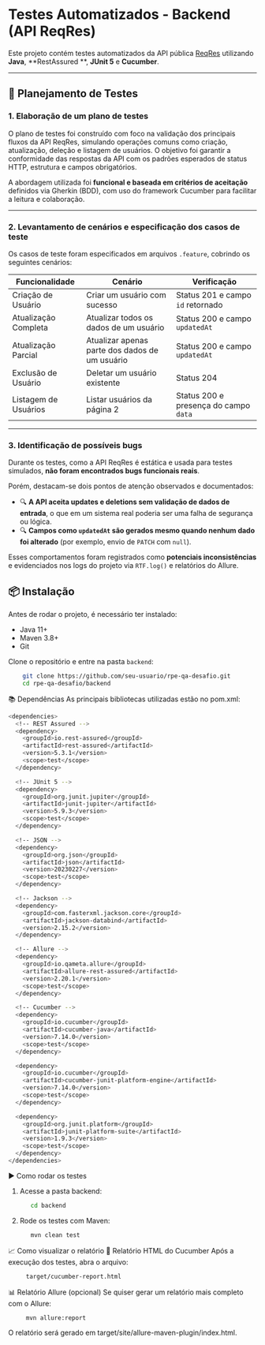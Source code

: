 # Testes Automatizados - Backend (API ReqRes)

Este projeto contém testes automatizados da API pública [ReqRes](https://reqres.in) utilizando **Java**, **RestAssured
**, **JUnit 5** e **Cucumber**.

---

## 🧠 Planejamento de Testes

### 1. Elaboração de um plano de testes

O plano de testes foi construído com foco na validação dos principais fluxos da API ReqRes, simulando operações comuns como criação, atualização, deleção e listagem de usuários. O objetivo foi garantir a conformidade das respostas da API com os padrões esperados de status HTTP, estrutura e campos obrigatórios.

A abordagem utilizada foi **funcional e baseada em critérios de aceitação** definidos via Gherkin (BDD), com uso do framework Cucumber para facilitar a leitura e colaboração.

---

### 2. Levantamento de cenários e especificação dos casos de teste

Os casos de teste foram especificados em arquivos `.feature`, cobrindo os seguintes cenários:

| Funcionalidade            | Cenário                                          | Verificação                         |
|--------------------------|--------------------------------------------------|-------------------------------------|
| Criação de Usuário       | Criar um usuário com sucesso                     | Status 201 e campo `id` retornado   |
| Atualização Completa     | Atualizar todos os dados de um usuário           | Status 200 e campo `updatedAt`      |
| Atualização Parcial      | Atualizar apenas parte dos dados de um usuário   | Status 200 e campo `updatedAt`      |
| Exclusão de Usuário      | Deletar um usuário existente                     | Status 204                          |
| Listagem de Usuários     | Listar usuários da página 2                      | Status 200 e presença do campo `data` |

---

### 3. Identificação de possíveis bugs

Durante os testes, como a API ReqRes é estática e usada para testes simulados, **não foram encontrados bugs funcionais reais**.

Porém, destacam-se dois pontos de atenção observados e documentados:

- 🔍 **A API aceita updates e deletions sem validação de dados de entrada**, o que em um sistema real poderia ser uma falha de segurança ou lógica.
- 🔍 **Campos como `updatedAt` são gerados mesmo quando nenhum dado foi alterado** (por exemplo, envio de `PATCH` com `null`).

Esses comportamentos foram registrados como **potenciais inconsistências** e evidenciados nos logs do projeto via `RTF.log()` e relatórios do Allure.


## 📦 Instalação

Antes de rodar o projeto, é necessário ter instalado:

- Java 11+
- Maven 3.8+
- Git

Clone o repositório e entre na pasta `backend`:

```bash
    git clone https://github.com/seu-usuario/rpe-qa-desafio.git
    cd rpe-qa-desafio/backend

```

📚 Dependências
As principais bibliotecas utilizadas estão no pom.xml:

```bash
<dependencies>
  <!-- REST Assured -->
  <dependency>
    <groupId>io.rest-assured</groupId>
    <artifactId>rest-assured</artifactId>
    <version>5.3.1</version>
    <scope>test</scope>
  </dependency>

  <!-- JUnit 5 -->
  <dependency>
    <groupId>org.junit.jupiter</groupId>
    <artifactId>junit-jupiter</artifactId>
    <version>5.9.3</version>
    <scope>test</scope>
  </dependency>

  <!-- JSON -->
  <dependency>
    <groupId>org.json</groupId>
    <artifactId>json</artifactId>
    <version>20230227</version>
    <scope>test</scope>
  </dependency>

  <!-- Jackson -->
  <dependency>
    <groupId>com.fasterxml.jackson.core</groupId>
    <artifactId>jackson-databind</artifactId>
    <version>2.15.2</version>
  </dependency>

  <!-- Allure -->
  <dependency>
    <groupId>io.qameta.allure</groupId>
    <artifactId>allure-rest-assured</artifactId>
    <version>2.20.1</version>
    <scope>test</scope>
  </dependency>

  <!-- Cucumber -->
  <dependency>
    <groupId>io.cucumber</groupId>
    <artifactId>cucumber-java</artifactId>
    <version>7.14.0</version>
    <scope>test</scope>
  </dependency>

  <dependency>
    <groupId>io.cucumber</groupId>
    <artifactId>cucumber-junit-platform-engine</artifactId>
    <version>7.14.0</version>
    <scope>test</scope>
  </dependency>

  <dependency>
    <groupId>org.junit.platform</groupId>
    <artifactId>junit-platform-suite</artifactId>
    <version>1.9.3</version>
    <scope>test</scope>
  </dependency>
</dependencies>
```

▶️ Como rodar os testes

1. Acesse a pasta backend:
    ```bash
       cd backend
    ```

2. Rode os testes com Maven:

   ```bash
      mvn clean test
    ```

📈 Como visualizar o relatório
📄 Relatório HTML do Cucumber
Após a execução dos testes, abra o arquivo:

   ```bash
        target/cucumber-report.html
   ```

📊 Relatório Allure (opcional)
Se quiser gerar um relatório mais completo com o Allure:

   ```bash
        mvn allure:report
   ```

O relatório será gerado em target/site/allure-maven-plugin/index.html.

